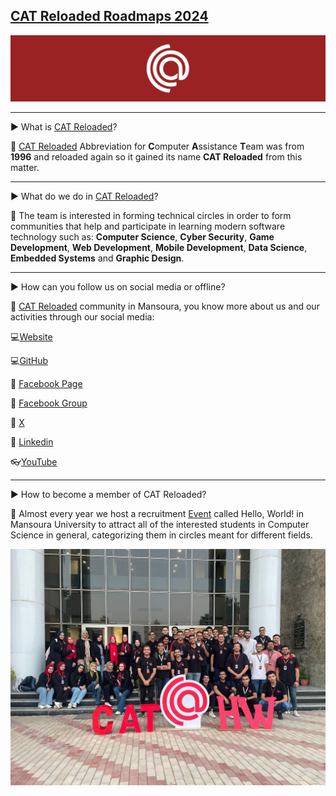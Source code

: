 ## [CAT Reloaded Roadmaps 2024](https://www.facebook.com/CATReloaded "CAT Reloaded")

![CAT Cover](img/cover.png)

---

▶ What is [CAT Reloaded](https://www.facebook.com/CATReloaded "CAT Reloaded")?

📌 [CAT Reloaded](https://www.facebook.com/CATReloaded "CAT Reloaded") Abbreviation for **C**omputer **A**ssistance **T**eam was from **1996** and reloaded again so it gained its name **CAT Reloaded** from this matter.

---

▶ What do we do in [CAT Reloaded](https://www.facebook.com/CATReloaded "CAT Reloaded")?

📌 The team is interested in forming technical circles in order to form communities that help and participate in learning modern software technology such as: **Computer Science**, **Cyber Security**, **Game Development**, **Web Development**, **Mobile Development**, **Data Science**, **Embedded Systems** and **Graphic Design**.

---

▶ How can you follow us on social media or offline?

📌 [CAT Reloaded](https://www.facebook.com/CATReloaded "CAT Reloaded") community in Mansoura, you know more about us and our activities through our social media:

💻[Website](https://catreloaded.org/ "Web site")

💻[GitHub](https://github.com/CATReloaded "Web site")

📱 [Facebook Page](https://www.facebook.com/pg/CATReloaded "Facebook Page")

📱 [Facebook Group](https://www.facebook.com/groups/catreloaded.team "Facebook Group")

📱 [X](https://x.com/CATReloaded "X")

📱 [Linkedin](https://www.linkedin.com/company/cat-reloaded/ "Linkedin")

👓[YouTube](https://www.youtube.com/user/C4TReloaded "YouTube")

---

▶ How to become a member of CAT Reloaded?

📌 Almost every year we host a recruitment [Event](https://www.facebook.com/events/1427191697864892/) called Hello, World! in Mansoura University to attract all of the interested students in Computer Science in general, categorizing them in circles meant for different fields.

![CAT Logo](img/team.jpg)
